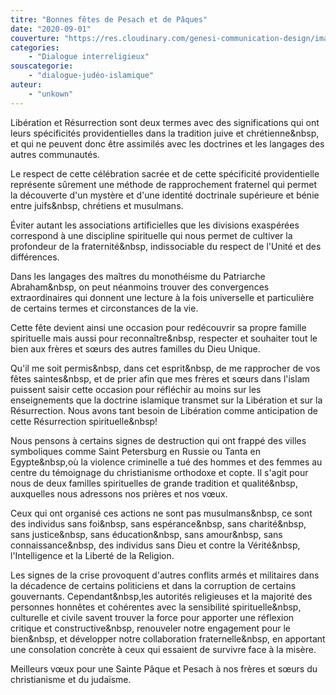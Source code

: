```yaml
---
titre: "Bonnes fêtes de Pesach et de Pâques"
date: "2020-09-01"
couverture: "https://res.cloudinary.com/genesi-communication-design/image/upload/v1604586813/ihei/couvertures/dialogue-interreligieux-6_edoed1.jpg"
categories: 
	- "Dialogue interreligieux"
souscategorie: 
	- "dialogue-judéo-islamique"
auteur: 
	- "unkown"
---
```


Libération et Résurrection sont deux termes avec des significations qui ont leurs spécificités providentielles dans la tradition juive et chrétienne&nbsp, et qui ne peuvent donc être assimilés avec les doctrines et les langages des autres communautés. 

Le respect de cette célébration sacrée et de cette spécificité providentielle représente sûrement une méthode de rapprochement fraternel qui permet la découverte d'un mystère et d'une identité doctrinale supérieure et bénie entre juifs&nbsp, chrétiens et musulmans. 

Éviter autant les associations artificielles que les divisions exaspérées correspond à une discipline spirituelle qui nous permet de cultiver la profondeur de la fraternité&nbsp, indissociable du respect de l'Unité et des différences. 

Dans les langages des maîtres du monothéisme du Patriarche Abraham&nbsp, on peut néanmoins trouver des convergences extraordinaires qui donnent une lecture à la fois universelle et particulière de certains termes et circonstances de la vie. 

Cette fête devient ainsi une occasion pour redécouvrir sa propre famille spirituelle mais aussi pour reconnaître&nbsp, respecter et souhaiter tout le bien aux frères et sœurs des autres familles du Dieu Unique. 

Qu'il me soit permis&nbsp, dans cet esprit&nbsp, de me rapprocher de vos fêtes saintes&nbsp, et de prier afin que mes frères et sœurs dans l'islam puissent saisir cette occasion pour réfléchir au moins sur les enseignements que la doctrine islamique transmet sur la Libération et sur la Résurrection. Nous avons tant besoin de Libération comme anticipation de cette Résurrection spirituelle&nbsp!

Nous pensons à certains signes de destruction qui ont frappé des villes symboliques comme Saint Petersburg en Russie ou Tanta en Egypte&nbsp,où la violence criminelle a tué des hommes et des femmes au centre du témoignage du christianisme orthodoxe et copte. Il s'agit pour nous de deux familles spirituelles de grande tradition et qualité&nbsp, auxquelles nous adressons nos prières et nos vœux. 

Ceux qui ont organisé ces actions ne sont pas musulmans&nbsp, ce sont des individus sans foi&nbsp, sans espérance&nbsp, sans charité&nbsp, sans justice&nbsp, sans éducation&nbsp, sans amour&nbsp, sans connaissance&nbsp, des individus sans Dieu et contre la Vérité&nbsp, l'Intelligence et la Liberté de la Religion. 

Les signes de la crise provoquent d'autres conflits armés et militaires dans la décadence de certains politiciens et dans la corruption de certains gouvernants. Cependant&nbsp,les autorités religieuses et la majorité des personnes honnêtes et cohérentes avec la sensibilité spirituelle&nbsp, culturelle et civile savent trouver la force pour apporter une réflexion critique et constructive&nbsp, renouveler notre engagement pour le bien&nbsp, et développer notre collaboration fraternelle&nbsp, en apportant une consolation concrète à ceux qui essaient de survivre face à la misère. 

Meilleurs vœux pour une Sainte Pâque et Pesach à nos frères et sœurs du christianisme et du judaïsme.